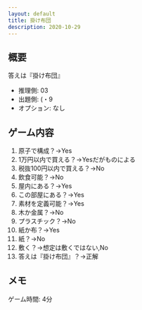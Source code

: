 ```yaml
---
layout: default
title: 掛け布団
description: 2020-10-29
---
```


## 概要

答えは『掛け布団』

- 推理側: 03
- 出題側: (・9
- オプション: なし

## ゲーム内容

1. 原子で構成？→Yes
2. 1万円以内で買える？→Yesだがものによる
3. 税抜100円以内で買える？→No
4. 飲食可能？→No
5. 屋内にある？→Yes
6. この部屋にある？→Yes
7. 素材を定義可能？→Yes
8. 木か金属？→No
9. プラスチック？→No
10. 紙か布？→Yes
11. 紙？→No
12. 敷く？→想定は敷くではない,No
13. 答えは『掛け布団』？→正解

## メモ

ゲーム時間: 4分
